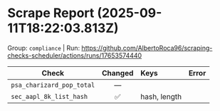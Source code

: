 # Scrape Report (2025-09-11T18:22:03.813Z)

Group: `compliance`  |  Run: https://github.com/AlbertoRoca96/scraping-checks-scheduler/actions/runs/17653574440

| Check | Changed | Keys | Error |
|---|:---:|:--|:--|
| `psa_charizard_pop_total` | — |  |  |
| `sec_aapl_8k_list_hash` | ✅ | hash, length |  |
